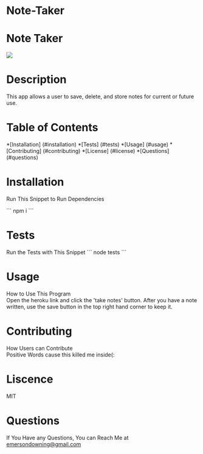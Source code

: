 # Note-Taker
# Note Taker

  ![](https://img.shields.io/badge/License-${data.license}-important)

  # Description
  This app allows a user to save, delete, and store notes for current or future use. 

  # Table of Contents
  *[Installation] (#installation)
  *[Tests] (#tests)
  *[Usage] (#usage)
  *[Contributing] (#contributing)
  *[License] (#license)
  *[Questions] (#questions)

 # Installation
 Run This Snippet to Run Dependencies 

  \`\`\`
  npm i 
  \`\`\`

 # Tests
 Run the Tests with This Snippet
 \`\`\`
 node tests
 \`\`\`

 # Usage
 How to Use This Program <br />
 Open the heroku link and click the 'take notes' button. After you have a note written, use the save button in the top right hand corner to keep it. 

 # Contributing
 How Users can Contribute <br />
 Positive Words cause this killed me inside(:

 # Liscence <br />
 MIT

# Questions
If You Have any Questions, You can Reach Me at emersondowning@gmail.com

